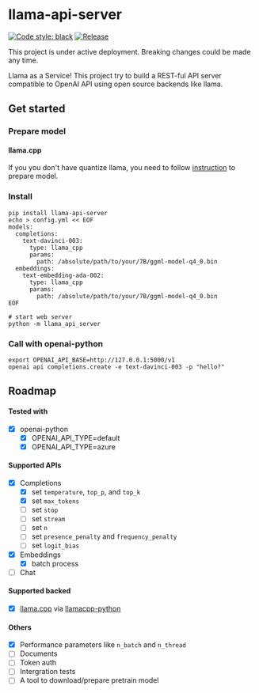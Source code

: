llama-api-server
=======

[![Code style: black](https://img.shields.io/badge/code%20style-black-000000.svg)](https://github.com/psf/black)
[![Release](https://github.com/iaalm/llama-api-server/actions/workflows/release.yml/badge.svg)](https://github.com/iaalm/llama-api-server/actions/workflows/release.yml)

This project is under active deployment. Breaking changes could be made any time.

Llama as a Service! This project try to build a REST-ful API server compatible to OpenAI API using open source backends like llama.

## Get started

### Prepare model

#### llama.cpp
If you you don't have quantize llama, you need to follow [instruction](https://github.com/ggerganov/llama.cpp#usage) to prepare model.

### Install
```
pip install llama-api-server
echo > config.yml << EOF
models:
  completions:
    text-davinci-003:
      type: llama_cpp
      params:
        path: /absolute/path/to/your/7B/ggml-model-q4_0.bin
  embeddings:
    text-embedding-ada-002:
      type: llama_cpp
      params:
        path: /absolute/path/to/your/7B/ggml-model-q4_0.bin
EOF

# start web server
python -m llama_api_server
```

### Call with openai-python
```
export OPENAI_API_BASE=http://127.0.0.1:5000/v1
openai api completions.create -e text-davinci-003 -p "hello?"
```

## Roadmap

#### Tested with
- [X] openai-python
    - [X] OPENAI\_API\_TYPE=default
    - [X] OPENAI\_API\_TYPE=azure

#### Supported APIs
- [X] Completions
    - [X] set `temperature`, `top_p`, and `top_k`
    - [X] set `max_tokens`
    - [ ] set `stop`
    - [ ] set `stream`
    - [ ] set `n`
    - [ ] set `presence_penalty` and `frequency_penalty`
    - [ ] set `logit_bias`
- [X] Embeddings
    - [X] batch process
- [ ] Chat

#### Supported backed
- [X] [llama.cpp](https://github.com/ggerganov/llama.cpp) via [llamacpp-python](https://github.com/thomasantony/llamacpp-python)

#### Others
- [X] Performance parameters like `n_batch` and `n_thread`
- [ ] Documents
- [ ] Token auth
- [ ] Intergration tests
- [ ] A tool to download/prepare pretrain model
